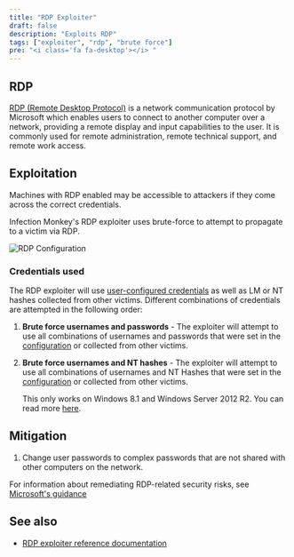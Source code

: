 ```yaml
---
title: "RDP Exploiter"
draft: false
description: "Exploits RDP"
tags: ["exploiter", "rdp", "brute force"]
pre: "<i class='fa fa-desktop'></i> "
---
```


## RDP

[RDP (Remote Desktop Protocol)](
https://learn.microsoft.com/en-us/windows/win32/termserv/remote-desktop-protocol)
is a network communication protocol by Microsoft which enables users to connect
to another computer over a network, providing a remote display and input
capabilities to the user. It is commonly used for remote administration, remote
technical support, and remote work access.

## Exploitation

Machines with RDP enabled may be accessible to attackers if
they come across the correct credentials.

Infection Monkey's RDP exploiter uses brute-force to attempt to
propagate to a victim via RDP.

![RDP Configuration](
/images/island/configuration-page/rdp-exploiter-configuration.png
"RDP Configuration")

### Credentials used

The RDP exploiter will use [user-configured credentials](
/usage/configuration/credentials) as well as LM or NT hashes collected from
other victims. Different combinations of credentials are attempted in the
following order:

1. **Brute force usernames and passwords** - The exploiter will attempt to use
   all combinations of usernames and passwords that were set in the
   [configuration](/usage/configuration/credentials) or collected from other
   victims.

1. **Brute force usernames and NT hashes** - The exploiter will attempt to use
   all combinations of usernames and NT Hashes that were set in the
   [configuration](/usage/configuration/credentials) or collected from other
   victims.

   This only works on Windows 8.1 and Windows Server 2012 R2. You can read more
   [here](https://www.kali.org/blog/passing-hash-remote-desktop/).

## Mitigation

1. Change user passwords to complex passwords that are not shared with other
computers on the network.

For information about remediating RDP-related security risks, see
[Microsoft's
guidance](https://www.microsoft.com/en-us/security/blog/2020/04/16/security-guidance-remote-desktop-adoption/)

## See also
- [RDP exploiter reference documentation](/reference/exploiters/rdp)
